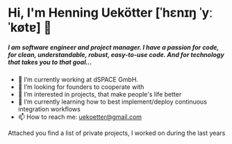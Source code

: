 # Hi, I'm Henning Uekötter [ˈhɛnɪŋ ˈyːˈkøtɐ] 👋

##### I am software engineer and project manager. I have a passion for code, for clean, understandable, robust, easy-to-use code. And for technology that takes you to that goal... 

* 🔭 I’m currently working at dSPACE GmbH.
* 💞️ I’m looking for founders to cooperate with
* 👀 I’m interested in projects, that make people's life better
* 🌱 I’m currently learning how to best implement/deploy continuous integration workflows
* 📫 How to reach me: uekoetter@gmail.com

Attached you find a list of private projects, I worked on during the last years

